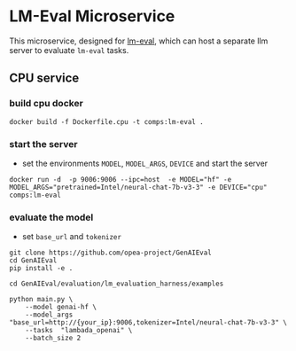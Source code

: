 # LM-Eval Microservice

This microservice, designed for [lm-eval](https://github.com/EleutherAI/lm-evaluation-harness), which can host a separate llm server to evaluate `lm-eval` tasks.

## CPU service

### build cpu docker

```
docker build -f Dockerfile.cpu -t comps:lm-eval .

```

### start the server

- set the environments `MODEL`, `MODEL_ARGS`, `DEVICE` and start the server

```
docker run -d  -p 9006:9006 --ipc=host  -e MODEL="hf" -e MODEL_ARGS="pretrained=Intel/neural-chat-7b-v3-3" -e DEVICE="cpu" comps:lm-eval
```

### evaluate the model

- set `base_url` and `tokenizer`

```
git clone https://github.com/opea-project/GenAIEval
cd GenAIEval
pip install -e .

cd GenAIEval/evaluation/lm_evaluation_harness/examples

python main.py \
    --model genai-hf \
    --model_args "base_url=http://{your_ip}:9006,tokenizer=Intel/neural-chat-7b-v3-3" \
    --tasks  "lambada_openai" \
    --batch_size 2

```
